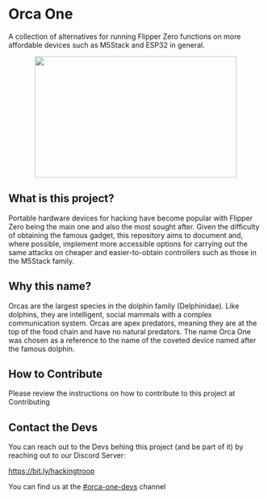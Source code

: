 # Orca One
A collection of alternatives for running Flipper Zero functions on more affordable devices such as M5Stack and ESP32 in general.
</div>
<div align="center">
<img src="https://github.com/cyberjulio/orca-one/blob/main/orca-one.png" width="400" height="240"><br>
</div>

  ## What is this project?

Portable hardware devices for hacking have become popular with Flipper Zero being the main one and also the most sought after. Given the difficulty of obtaining the famous gadget, this repository aims to document and, where possible, implement more accessible options for carrying out the same attacks on cheaper and easier-to-obtain controllers such as those in the M5Stack family.

## Why this name?

Orcas are the largest species in the dolphin family (Delphinidae). Like dolphins, they are intelligent, social mammals with a complex communication system. Orcas are apex predators, meaning they are at the top of the food chain and have no natural predators. The name Orca One was chosen as a reference to the name of the coveted device named after the famous dolphin.

## How to Contribute

Please review the instructions on how to contribute to this project at Contributing

## Contact the Devs

You can reach out to the Devs behing this project (and be part of it) by reaching out to our Discord Server: 

https://bit.ly/hackingtroop

You can find us at the [#orca-one-devs](https://discord.gg/J8EGFp8HKw) channel
